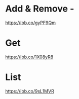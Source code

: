 
# Add & Remove - 
<https://ibb.co/gyPF9Qm>
  
# Get
<https://ibb.co/1X08yR8>  </br>

# List
<https://ibb.co/9sL1MVR>
